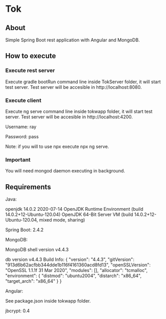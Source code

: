 # Tok

## About

Simple Spring Boot rest application with Angular and MongoDB.

## How to execute

### Execute rest server

Execute gradle bootRun command line inside TokServer folder, it will start test server. Test server will be accesible in http://localhost:8080.

### Execute client

Execute ng serve command line inside tokwapp folder, it will start test server. Test server will be accesible in http://localhost:4200.

Username: ray

Password: pass

Note: if you will to use npx execute npx ng serve.

### Important

You will need mongod daemon executing in background.

## Requirements

Java:

openjdk 14.0.2 2020-07-14
OpenJDK Runtime Environment (build 14.0.2+12-Ubuntu-120.04)
OpenJDK 64-Bit Server VM (build 14.0.2+12-Ubuntu-120.04, mixed mode, sharing)

Spring Boot: 2.4.2

MongoDB:

MongoDB shell version v4.4.3

db version v4.4.3
Build Info: {
    "version": "4.4.3",
    "gitVersion": "913d6b62acfbb344dde1b116f4161360acd8fd13",
    "openSSLVersion": "OpenSSL 1.1.1f  31 Mar 2020",
    "modules": [],
    "allocator": "tcmalloc",
    "environment": {
        "distmod": "ubuntu2004",
        "distarch": "x86_64",
        "target_arch": "x86_64"
    }
}

Angular:

See package.json inside tokwapp folder.

jbcrypt: 0.4
